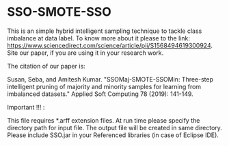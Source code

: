 # SSO-SMOTE-SSO
This is an simple hybrid intelligent sampling technique to tackle class imbalance at data label. To know more about it please to the link: https://www.sciencedirect.com/science/article/pii/S1568494619300924. Site our paper, if you are using it in your research work. 

The citation of our paper is: 

Susan, Seba, and Amitesh Kumar. "SSOMaj-SMOTE-SSOMin: Three-step intelligent pruning of majority and minority samples for learning from imbalanced datasets." Applied Soft Computing 78 (2019): 141-149.  



Important !!! :

This file requires *.arff extension files. At run time please specify the directory path for input file. The output file will be created in same directory. Please include SSO.jar in your Referenced libraries (in case of Eclipse IDE).


